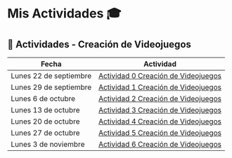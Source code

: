 # Mis Actividades  🎓

## 📅 Actividades - Creación de Videojuegos

| Fecha | Actividad |
|-------|-----------|
| Lunes 22 de septiembre | [Actividad 0  Creación de Videojuegos](/actividades/actividad-0) |
| Lunes 29 de septiembre | [Actividad 1  Creación de Videojuegos](/actividades/actividad-1) |
| Lunes 6 de octubre | [Actividad 2  Creación de Videojuegos](/actividades/actividad-2) |
| Lunes 13 de octubre | [Actividad 3  Creación de Videojuegos](/actividades/actividad-3) |
| Lunes 20 de octubre | [Actividad 4  Creación de Videojuegos](/actividades/actividad-4) |
| Lunes 27 de octubre | [Actividad 5  Creación de Videojuegos](/actividades/actividad-5) |
| Lunes 3 de noviembre | [Actividad 6  Creación de Videojuegos](/actividades/actividad-6) |
